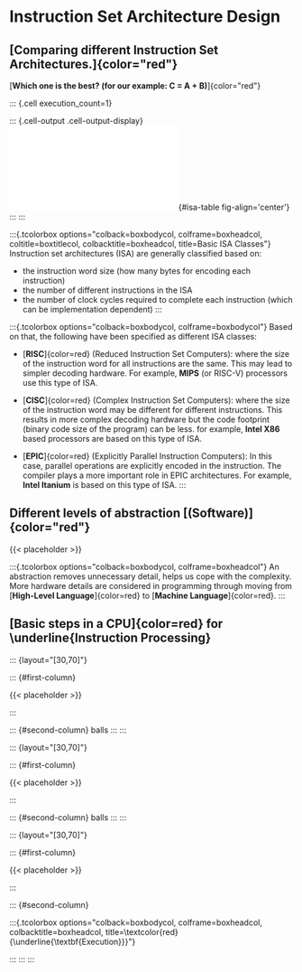 # Instruction Set Architecture Design

## [Comparing different Instruction Set Architectures.]{color="red"}

[**Which one is the best? (for our example: C = A + B)**]{color="red"}

::: {.cell execution_count=1}

::: {.cell-output .cell-output-display}
![](04-ISA-design_files/figure-pdf/isa-table-output-1.pdf){#isa-table fig-align='center'}
:::
:::


:::{.tcolorbox options="colback=boxbodycol, colframe=boxheadcol, coltitle=boxtitlecol, colbacktitle=boxheadcol, title=Basic ISA Classes"}
Instruction set architectures (ISA) are generally classified based on:
- the instruction word size (how many bytes for encoding each instruction)
- the number of different instructions in the ISA
- the number of clock cycles required to complete each instruction (which can be implementation dependent)
:::

:::{.tcolorbox options="colback=boxbodycol, colframe=boxbodycol"}
Based on that, the following have been specified as different ISA classes:

- [**RISC**]{color=red} (Reduced Instruction Set Computers): where the size of the instruction word for all instructions are the same. This may lead to simpler decoding hardware. For example, **MIPS** (or RISC-V) processors use this type of ISA.

- [**CISC**]{color=red} (Complex Instruction Set Computers): where the size of the instruction word may be different for different instructions. This results in more complex decoding hardware but the code footprint (binary code size of the program) can be less. for example, **Intel X86** based processors are based on this type of ISA.

- [**EPIC**]{color=red} (Explicitly Parallel Instruction Computers): In this case, parallel operations are explicitly encoded in the instruction. The compiler plays a more important role in EPIC architectures. For example, **Intel Itanium** is based on this type of ISA.
:::

## Different levels of abstraction [(Software)]{color="red"}

<!-- ! PLACEHOLDER ! -->





{{< placeholder >}}









<!-- TODO: implement the diagram from notes -->

:::{.tcolorbox options="colback=boxbodycol, colframe=boxheadcol"}
An abstraction removes unnecessary detail, helps us cope with the complexity. More hardware details are considered in programming through moving from [**High-Level Language**]{color=red} to [**Machine Language**]{color=red}.
:::

## [Basic steps in a CPU]{color=red} for \underline{Instruction Processing}

::: {layout="[30,70]"}

::: {#first-column}
<!-- ! PLACEHOLDER ! -->





{{< placeholder >}}









:::

::: {#second-column}
balls
:::
:::

::: {layout="[30,70]"}

::: {#first-column}
<!-- ! PLACEHOLDER ! -->





{{< placeholder >}}









:::

::: {#second-column}
balls
:::
:::

::: {layout="[30,70]"}

::: {#first-column}
<!-- ! PLACEHOLDER ! -->





{{< placeholder >}}









:::

::: {#second-column}

:::{.tcolorbox options="colback=boxbodycol, colframe=boxheadcol, colbacktitle=boxheadcol, title=\\textcolor{red}{\\underline{\\textbf{Execution}}}"}

:::
:::
:::

